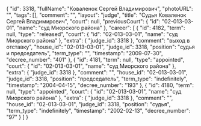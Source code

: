 {
    "id": 3318,
    "fullName": "Коваленок Сергей Владимирович",
    "photoURL": "",
    "tags": [],
    "comment": "",
    "layout": "judge",
    "title": "Судья Коваленок Сергей Владимирович",
    "court": null,
    "previousCourt": {
        "id": "02-013-03-01",
        "name": "суд Миорского района"
    },
    "career": [
        {
            "id": 4182,
            "term": null,
            "type": "released",
            "court": {
                "id": "02-013-03-01",
                "name": "суд Миорского района"
            },
            "extra": {
                "judge_id": 3318
            },
            "comment": "выход в отставку",
            "house_id": "02-013-03-01",
            "judge_id": 3318,
            "position": "судья и председатель",
            "term_type": "",
            "timestamp": "2009-07-30",
            "decree_number": "401"
        },
        {
            "id": 4181,
            "term": null,
            "type": "appointed",
            "court": {
                "id": "02-013-03-01",
                "name": "суд Миорского района"
            },
            "extra": {
                "judge_id": 3318
            },
            "comment": "",
            "house_id": "02-013-03-01",
            "judge_id": 3318,
            "position": "председатель",
            "term_type": "indefinitely",
            "timestamp": "2004-04-15",
            "decree_number": "193"
        },
        {
            "id": 4180,
            "term": null,
            "type": "appointed",
            "court": {
                "id": "02-013-03-01",
                "name": "суд Миорского района"
            },
            "extra": {
                "judge_id": 3318
            },
            "comment": "",
            "house_id": "02-013-03-01",
            "judge_id": 3318,
            "position": "судья",
            "term_type": "indefinitely",
            "timestamp": "2002-02-13",
            "decree_number": "97"
        }
    ]
}
